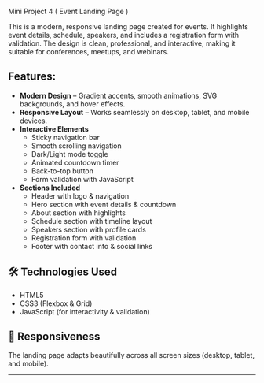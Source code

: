 Mini Project 4 ( Event Landing Page )

This is a modern, responsive landing page created for events. It highlights event details, schedule, speakers, and includes a registration form with validation. The design is clean, professional, and interactive, making it suitable for conferences, meetups, and webinars.
## Features: 
- **Modern Design** – Gradient accents, smooth animations, SVG backgrounds, and hover effects.
- **Responsive Layout** – Works seamlessly on desktop, tablet, and mobile devices.
- **Interactive Elements**
  - Sticky navigation bar
  - Smooth scrolling navigation
  - Dark/Light mode toggle
  - Animated countdown timer
  - Back-to-top button
  - Form validation with JavaScript
- **Sections Included**
  - Header with logo & navigation
  - Hero section with event details & countdown
  - About section with highlights
  - Schedule section with timeline layout
  - Speakers section with profile cards
  - Registration form with validation
  - Footer with contact info & social links

## 🛠️ Technologies Used
- HTML5
- CSS3 (Flexbox & Grid)
- JavaScript (for interactivity & validation)

## 📱 Responsiveness
The landing page adapts beautifully across all screen sizes (desktop, tablet, and mobile).

---
